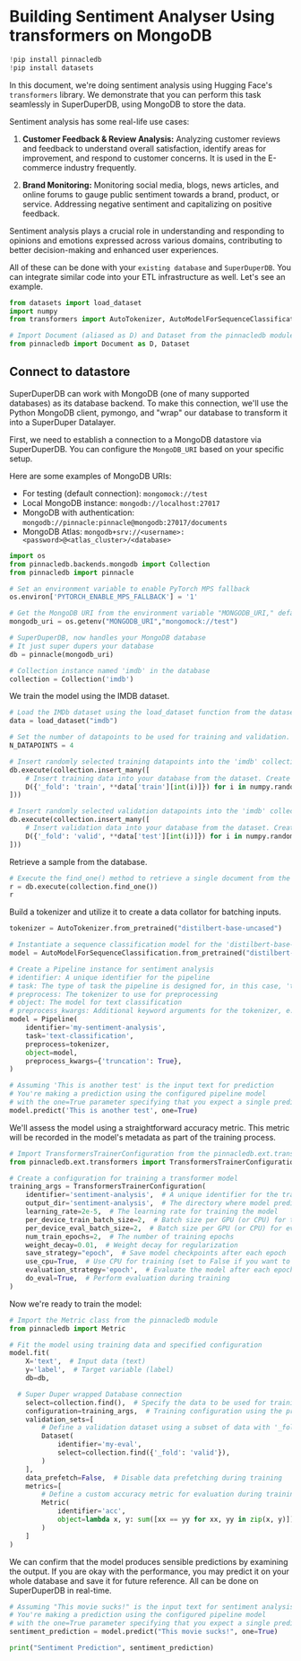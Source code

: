 # Building Sentiment Analyser Using transformers on MongoDB

```python
!pip install pinnacledb
!pip install datasets
```

In this document, we're doing sentiment analysis using Hugging Face's `transformers` library. We demonstrate that you can perform this task seamlessly in SuperDuperDB, using MongoDB to store the data.

Sentiment analysis has some real-life use cases:

1. **Customer Feedback & Review Analysis:** Analyzing customer reviews and feedback to understand overall satisfaction, identify areas for improvement, and respond to customer concerns. It is used in the E-commerce industry frequently.

2. **Brand Monitoring:** Monitoring social media, blogs, news articles, and online forums to gauge public sentiment towards a brand, product, or service. Addressing negative sentiment and capitalizing on positive feedback.

Sentiment analysis plays a crucial role in understanding and responding to opinions and emotions expressed across various domains, contributing to better decision-making and enhanced user experiences.

All of these can be done with your `existing database` and `SuperDuperDB`. You can integrate similar code into your ETL infrastructure as well. Let's see an example.

```python
from datasets import load_dataset
import numpy
from transformers import AutoTokenizer, AutoModelForSequenceClassification

# Import Document (aliased as D) and Dataset from the pinnacledb module
from pinnacledb import Document as D, Dataset
```

## Connect to datastore

SuperDuperDB can work with MongoDB (one of many supported databases) as its database backend. To make this connection, we'll use the Python MongoDB client, pymongo, and "wrap" our database to transform it into a SuperDuper Datalayer.

First, we need to establish a connection to a MongoDB datastore via SuperDuperDB. You can configure the `MongoDB_URI` based on your specific setup.

Here are some examples of MongoDB URIs:

- For testing (default connection): `mongomock://test`
- Local MongoDB instance: `mongodb://localhost:27017`
- MongoDB with authentication: `mongodb://pinnacle:pinnacle@mongodb:27017/documents`
- MongoDB Atlas: `mongodb+srv://<username>:<password>@<atlas_cluster>/<database>`

```python
import os
from pinnacledb.backends.mongodb import Collection
from pinnacledb import pinnacle

# Set an environment variable to enable PyTorch MPS fallback
os.environ['PYTORCH_ENABLE_MPS_FALLBACK'] = '1'

# Get the MongoDB URI from the environment variable "MONGODB_URI," defaulting to "mongomock://test"
mongodb_uri = os.getenv("MONGODB_URI","mongomock://test")

# SuperDuperDB, now handles your MongoDB database
# It just super dupers your database 
db = pinnacle(mongodb_uri)

# Collection instance named 'imdb' in the database
collection = Collection('imdb')
```

We train the model using the IMDB dataset.

```python
# Load the IMDb dataset using the load_dataset function from the datasets module
data = load_dataset("imdb")

# Set the number of datapoints to be used for training and validation. Increase this number to do serious training
N_DATAPOINTS = 4

# Insert randomly selected training datapoints into the 'imdb' collection in the database
db.execute(collection.insert_many([
    # Insert training data into your database from the dataset. Create Document instances for each training datapoint, setting '_fold' to 'train'
    D({'_fold': 'train', **data['train'][int(i)]}) for i in numpy.random.permutation(len(data['train']))[:N_DATAPOINTS]
]))

# Insert randomly selected validation datapoints into the 'imdb' collection in the database
db.execute(collection.insert_many([
    # Insert validation data into your database from the dataset. Create Document instances for validation datapoint, setting '_fold' to 'valid'
    D({'_fold': 'valid', **data['test'][int(i)]}) for i in numpy.random.permutation(len(data['test']))[:N_DATAPOINTS]
]))
```

Retrieve a sample from the database.

```python
# Execute the find_one() method to retrieve a single document from the 'imdb' collection. To check if the database insertion is done okay.
r = db.execute(collection.find_one())
r
```

Build a tokenizer and utilize it to create a data collator for batching inputs.

```python
tokenizer = AutoTokenizer.from_pretrained("distilbert-base-uncased")

# Instantiate a sequence classification model for the 'distilbert-base-uncased' model with 2 labels
model = AutoModelForSequenceClassification.from_pretrained("distilbert-base-uncased", num_labels=2)

# Create a Pipeline instance for sentiment analysis
# identifier: A unique identifier for the pipeline
# task: The type of task the pipeline is designed for, in this case, 'text-classification'
# preprocess: The tokenizer to use for preprocessing
# object: The model for text classification
# preprocess_kwargs: Additional keyword arguments for the tokenizer, e.g., truncation
model = Pipeline(
    identifier='my-sentiment-analysis',
    task='text-classification',
    preprocess=tokenizer,
    object=model,
    preprocess_kwargs={'truncation': True},
)
```

```python
# Assuming 'This is another test' is the input text for prediction
# You're making a prediction using the configured pipeline model
# with the one=True parameter specifying that you expect a single prediction result.
model.predict('This is another test', one=True)
```

We'll assess the model using a straightforward accuracy metric. This metric will be recorded in the model's metadata as part of the training process.

```python
# Import TransformersTrainerConfiguration from the pinnacledb.ext.transformers module
from pinnacledb.ext.transformers import TransformersTrainerConfiguration

# Create a configuration for training a transformer model
training_args = TransformersTrainerConfiguration(
    identifier='sentiment-analysis',  # A unique identifier for the training configuration
    output_dir='sentiment-analysis',  # The directory where model predictions will be saved
    learning_rate=2e-5,  # The learning rate for training the model
    per_device_train_batch_size=2,  # Batch size per GPU (or CPU) for training
    per_device_eval_batch_size=2,  # Batch size per GPU (or CPU) for evaluation
    num_train_epochs=2,  # The number of training epochs
    weight_decay=0.01,  # Weight decay for regularization
    save_strategy="epoch",  # Save model checkpoints after each epoch
    use_cpu=True,  # Use CPU for training (set to False if you want to use GPU)
    evaluation_strategy='epoch',  # Evaluate the model after each epoch
    do_eval=True,  # Perform evaluation during training
)
```

Now we're ready to train the model:

```python
# Import the Metric class from the pinnacledb module
from pinnacledb import Metric

# Fit the model using training data and specified configuration
model.fit(
    X='text',  # Input data (text)
    y='label',  # Target variable (label)
    db=db,

  # Super Duper wrapped Database connection
    select=collection.find(),  # Specify the data to be used for training (fetch all data from the collection)
    configuration=training_args,  # Training configuration using the previously defined TransformersTrainerConfiguration
    validation_sets=[
        # Define a validation dataset using a subset of data with '_fold' equal to 'valid'
        Dataset(
            identifier='my-eval',
            select=collection.find({'_fold': 'valid'}),
        )
    ],
    data_prefetch=False,  # Disable data prefetching during training
    metrics=[
        # Define a custom accuracy metric for evaluation during training
        Metric(
            identifier='acc',
            object=lambda x, y: sum([xx == yy for xx, yy in zip(x, y)]) / len(x)
        )
    ]
)
```

We can confirm that the model produces sensible predictions by examining the output. If you are okay with the performance, you may predict it on your whole database and save it for future reference. All can be done on SuperDuperDB in real-time.

```python
# Assuming "This movie sucks!" is the input text for sentiment analysis
# You're making a prediction using the configured pipeline model
# with the one=True parameter specifying that you expect a single prediction result.
sentiment_prediction = model.predict("This movie sucks!", one=True)

print("Sentiment Prediction", sentiment_prediction)
```
